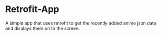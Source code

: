# Retrofit-App
A simple app that uses retrofit to get the recently added anime json data and displays them on to the screen.

